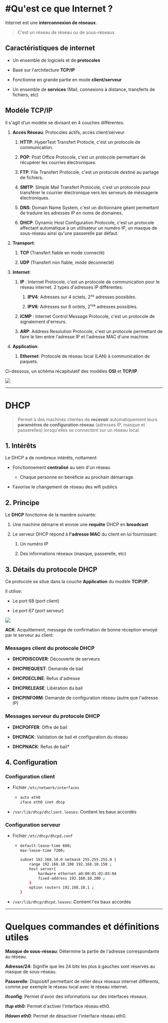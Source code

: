 # #Qu'est ce que Internet ?

Internet est une **interconnexion de réseaux**.

> C'est un réseau de réseau ou de sous-réseaux.

## Caractéristiques de internet

- Un ensemble de logiciels et de **protocoles**

- Basé sur l'architecture **TCP/IP**

- Fonctionne en grande partie en mode **client/serveur**

- Un ensemble de **services** (Mail, connexions à distance, transferts de fichiers, etc)

## Modéle TCP/IP

Il s'agit d'un modéle se divisant en 4 couches différentes:

1. **Accès Réseau**: Protocoles actifs, accès client/serveur
   
   1. **HTTP**: HyperText Transfert Protocle, c'est un protocole de communication.
   
   2. **POP**: Post Office Protocole, c'est un protocole permettant de récupérer les courries électroniques.
   
   3. **FTP**: File Transfert Protocole, c'est un protocole destiné au partage de fichiers.
   
   4. **SMTP**: Simple Mail Transfert Protocole, c'est un protocole pour transférer le courrier électronique vers les serveurs de méssagerie électroniques.
   
   5. **DNS**: Domain Name System, c'est un dictionnaire géant permettant de traduire les adresses IP en noms de domaines.
   
   6. **DHCP**: Dynamic Host Configuration Protocole, c'est un protocole affectant automatique à un utilisateur un numéro IP, un masque de sous-réseau ainsi qu'une passerelle par défaut.

2. **Transport**: 
   
   1. **TCP** (Transfert fiable en mode connecté)
   
   2. **UDP** (Transfert non fiable, mode déconnecté)

3. **Internet**: 
   
   1. **IP** : Internet Protocole, c'est un protocole de communication pour le réseau internet. 2 types d'adresses IP différentes:
      
      1. **IPV4**: Adresses sur 4 octets, 2³² adresses possibles.
      
      2. **IPV6**: Adresses sur 6 octets, 2¹²⁸ adresses possibles.
   
   2. **ICMP** : Internet Control Message Protocole, c'est un protocole de signalement d'erreurs.
   
   3. **ARP**: Address Resolution Protocole, c'est un protocole permettant de faire le lien entre l'adresse IP et l'adresse MAC d'une machine.

4. **Application**: 
   
   1. **Ethernet**: Protocole de réseau local (LAN) à communication de paquets.

Ci-dessous, un schéma récapitulatif des modéles **OSI** et **TCP/IP**.

![](/home/guillaume/.config/marktext/images/2022-01-18-15-14-11-image.png)

---

# DHCP

> Permet à des machines clientes de **recevoir** automatiquement leurs **paramètres de configuration réseau** (adresses IP, masque et passerelles) lorsqu'elles se connectent sur un réseau local.

## 1. Intérêts

Le DHCP a de nombreux intérêts, nottament:

* Fonctionnement **centralisé** au sein d'un réseau
  
  * Chaque personne en bénéficie au prochain démarrage.

* Favorise le changement de réseau des wifi publics

## 2. Principe

Le **DHCP** fonctionne de la manière suivante:

1. Une machine démarre et envoie une **requête** DHCP en **broadcast**

2. Le serveur DHCP répond à **l'adresse MAC** du client en lui fournissant:
   
   1. Un numéro IP
   
   2. Des informations réseaux (masque, passerelle, etc)

## 3. Détails du protocole DHCP

Ce protocole se situe dans la couche **Application** du modéle **TCIP/IP**.

Il utilise:

* Le port 68 (port client)

* Le port 67 (port serveur)

![](/home/guillaume/Documents/Cours_S3/reseau/revisions/assets/2022-01-18-16-03-37-image.png)

**ACK**: Acquittement, message de confirmation de bonne réception envoyé par le serveur au client.

### Messages client du protocole DHCP

* **DHCPDISCOVER**: Découverte de serveurs

* **DHCPREQUEST**: Demande de bail

* **DHCPDECLINE**: Refus d'adresse

* **DHCPRELEASE**: Libération du bail

* **DHCPINFORM**: Demande de configuration réseau (autre que l'adresse IP)

### Messages serveur du protocole DHCP

* **DHCPOFFER**: Offre de bail

* **DHCPACK**: Validation de bail et configuration du réseau

* **DHCPNACK**: Refus de bail*

## 4. Configuration

### Configuration client

* Fichier `/etc/network/interfaces`
  
  * ```bash
    auto eth0
    iface eth0 inet dhcp
    ```

* `/var/lib/dhcp/dhclient.leases`: Contient les baux accordés

### Configuration serveur

* Fichier `/etc/dhcp/dhcpd.conf`
  
  * ```bash
    default-lease-time 600;
    max-lease-time 7200;
    
    subnet 192.168.10.0 netmask 255.255.255.0 {
        range 192.168.10.100 192.168.10.150 ;
        host server{
            hardware ethernet a0:00:01:02:03:04 
            fixed-address 192.168.10.200 ;
        }
        option routers 192.168.10.1 ;
    }
    ```

* `/var/lib/dhcp/dhcpd.leases`: Contient l'es baux accordés

---



# Quelques commandes et définitions utiles

**Masque de sous-réseau**: Détermine la partie de l'adresse correspondante au réseau. 

**Adresse/24**: Signifie que les 24 bits les plus à gauches sont réservés au masque de sous-réseau.

**Passerelle**: Dispositif permettant de relier deux réseaux internet différents, comme par exemple le réseau local avec le réseau internet.

**ifconfig**: Permet d'avoir des informations sur des interfaces réseaux.

**ifup eth0**: Permet d'activer l'interface réseau eth0.

**ifdown eth0**: Permet de désactiver l'interface réseau eth0.